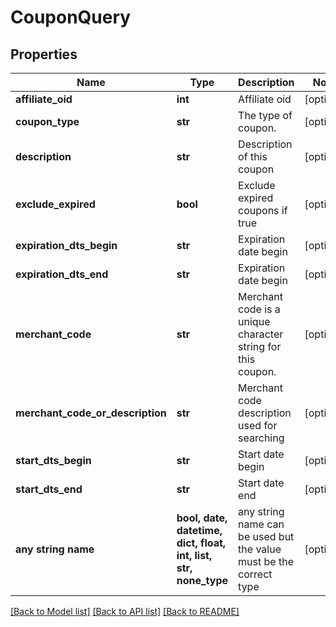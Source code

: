 # CouponQuery


## Properties
Name | Type | Description | Notes
------------ | ------------- | ------------- | -------------
**affiliate_oid** | **int** | Affiliate oid | [optional] 
**coupon_type** | **str** | The type of coupon. | [optional] 
**description** | **str** | Description of this coupon | [optional] 
**exclude_expired** | **bool** | Exclude expired coupons if true | [optional] 
**expiration_dts_begin** | **str** | Expiration date begin | [optional] 
**expiration_dts_end** | **str** | Expiration date begin | [optional] 
**merchant_code** | **str** | Merchant code is a unique character string for this coupon. | [optional] 
**merchant_code_or_description** | **str** | Merchant code description used for searching | [optional] 
**start_dts_begin** | **str** | Start date begin | [optional] 
**start_dts_end** | **str** | Start date end | [optional] 
**any string name** | **bool, date, datetime, dict, float, int, list, str, none_type** | any string name can be used but the value must be the correct type | [optional]

[[Back to Model list]](../README.md#documentation-for-models) [[Back to API list]](../README.md#documentation-for-api-endpoints) [[Back to README]](../README.md)


